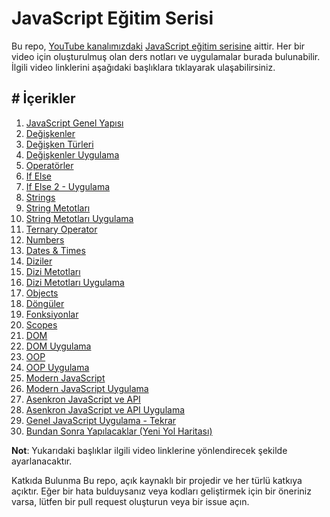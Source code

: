 # JavaScript Eğitim Serisi

Bu repo, [YouTube kanalımızdaki](https://www.youtube.com/channel/UCgZOWIieKTtemNhAa-3S0Ow "YouTube kanalımızdaki") [JavaScript eğitim serisine](https://www.youtube.com/watch?v=to1v3t5WisA&list=PLdz-gps4GThx8ShOctECPgFZNoH09hX6b "JavaScript eğitim serisine") aittir. Her bir video için oluşturulmuş olan ders notları ve uygulamalar burada bulunabilir. İlgili video linklerini aşağıdaki başlıklara tıklayarak ulaşabilirsiniz.

## # İçerikler

1. [JavaScript Genel Yapısı](https://www.youtube.com/watch?v=5tuM_-oxY4o&t "JavaScript Genel Yapısı")
2. [Değişkenler](https://www.youtube.com/watch?v=QIZ6wNMcUfk&t "Değişkenler")
3. [Değişken Türleri](https://www.youtube.com/watch?v=yQfT1Tn0JKI&t "Değişken Türleri")
4. [Değişkenler Uygulama](https://www.youtube.com/watch?v=6-PYoxwD3K8&t "Değişkenler Uygulama")
5. [Operatörler](https://www.youtube.com/watch?v=fysrHTco_t4 "Operatörler")
6. [If Else](https://www.youtube.com/watch?v=baatirNCPys "If Else")
7. [If Else 2 - Uygulama](https://www.youtube.com/watch?v=Adeg5SJQrEE&t "If Else 2 - Uygulama")
8. [Strings](https://www.youtube.com/watch?v=xcI0JT3NqxE "Strings")
9. [String Metotları](https://www.youtube.com/watch?v=ROAvCnlDGRQ "String Metotları")
10. [String Metotları Uygulama](https://www.youtube.com/watch?v=-VpwkjC2ft4&t "String Metotları Uygulama")
11. [Ternary Operator](https://www.youtube.com/watch?v=5BZo2qmCDJI "Ternary Operator")
12. [Numbers](https://www.youtube.com/watch?v=mRTCEuaK-S4 "Numbers")
13. [Dates & Times](https://www.youtube.com/watch?v=wPCBRNAd3Yg "Dates & Times")
14. [Diziler](https://youtu.be/gyyRilQEvK4 "Diziler")
15. [Dizi Metotları](https://youtu.be/wxse9etQwBc "Dizi Metotları")
16. [Dizi Metotları Uygulama](https://youtu.be/X0WIcKiSXd0 "Dizi Metotları Uygulama")
17. [Objects](https://youtu.be/Nco8AczUTg0 "Objects")
18. [Döngüler](https://www.youtube.com/watch?v=mA9xRZEPexU "Döngüler")
19. [Fonksiyonlar](https://www.youtube.com/watch?v=48HeG1-zDmo "Fonksiyonlar")
20. [Scopes](https://www.youtube.com/watch?v=mRcMCi10MMw "Scopes")
21. [DOM](https://www.youtube.com/watch?v=CJsm5CUNJMw&t "DOM")
22. [DOM Uygulama](https://www.youtube.com/watch?v=JECk8EvNM18&t "DOM Uygulama")
23. [OOP](https://www.youtube.com/watch?v=dNBEOFXAlbI&t "OOP")
24. [OOP Uygulama](https://youtu.be/BKGbAHpPfps "OOP Uygulama")
25. [Modern JavaScript](https://www.youtube.com/watch?v=cG06CqQ3ZHI&t "Modern JavaScript")
26. [Modern JavaScript Uygulama](https://youtu.be/7tZuqQpERDg "Modern JavaScript Uygulama")
27. [Asenkron JavaScript ve API](https://youtu.be/ZkGpNadhfIc "Asenkron JavaScript ve API")
28. [Asenkron JavaScript ve API Uygulama](https://www.youtube.com/watch?v=ftiCBKQx3SY&t "Asenkron JavaScript ve API Uygulama")
29. [Genel JavaScript Uygulama - Tekrar](https://www.youtube.com/watch?v=_iIeq-mcN8E "Genel JavaScript Uygulama - Tekrar")
30. [Bundan Sonra Yapılacaklar (Yeni Yol Haritası)](https://www.youtube.com/watch?v=RfJQKodLn4I "Bundan Sonra Yapılacaklar (Yeni Yol Haritası)")
    
**Not**: Yukarıdaki başlıklar ilgili video linklerine yönlendirecek şekilde ayarlanacaktır.

Katkıda Bulunma
Bu repo, açık kaynaklı bir projedir ve her türlü katkıya açıktır. Eğer bir hata bulduysanız veya kodları geliştirmek için bir öneriniz varsa, lütfen bir pull request oluşturun veya bir issue açın.
